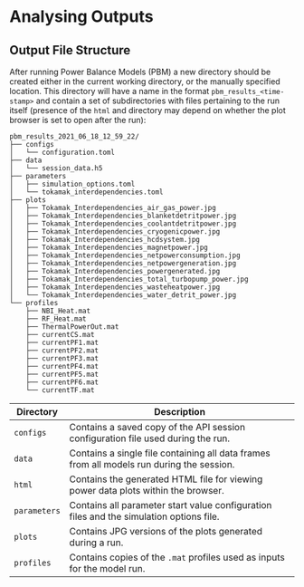 # Analysing Outputs

## Output File Structure
After running Power Balance Models (PBM) a new directory should be created either in the current working directory, or the manually specified location. This directory will have a name in the format `pbm_results_<time-stamp>` and contain a set of subdirectories with files pertaining to the run itself (presence of the `html` and directory may depend on whether the plot browser is set to open after the run):

```
pbm_results_2021_06_18_12_59_22/
├── configs
│   └── configuration.toml
├── data
│   └── session_data.h5
├── parameters
│   ├── simulation_options.toml
│   └── tokamak_interdependencies.toml
├── plots
│   ├── Tokamak_Interdependencies_air_gas_power.jpg
│   ├── Tokamak_Interdependencies_blanketdetritpower.jpg
│   ├── Tokamak_Interdependencies_coolantdetritpower.jpg
│   ├── Tokamak_Interdependencies_cryogenicpower.jpg
│   ├── Tokamak_Interdependencies_hcdsystem.jpg
│   ├── Tokamak_Interdependencies_magnetpower.jpg
│   ├── Tokamak_Interdependencies_netpowerconsumption.jpg
│   ├── Tokamak_Interdependencies_netpowergeneration.jpg
│   ├── Tokamak_Interdependencies_powergenerated.jpg
│   ├── Tokamak_Interdependencies_total_turbopump_power.jpg
│   ├── Tokamak_Interdependencies_wasteheatpower.jpg
│   └── Tokamak_Interdependencies_water_detrit_power.jpg
└── profiles
    ├── NBI_Heat.mat
    ├── RF_Heat.mat
    ├── ThermalPowerOut.mat
    ├── currentCS.mat
    ├── currentPF1.mat
    ├── currentPF2.mat
    ├── currentPF3.mat
    ├── currentPF4.mat
    ├── currentPF5.mat
    ├── currentPF6.mat
    └── currentTF.mat
```

| **Directory** | **Description**                                                                           |
| ------------- | ----------------------------------------------------------------------------------------- |
| `configs`     | Contains a saved copy of the API session configuration file used during the run.          |
| `data`        | Contains a single file containing all data frames from all models run during the session. |
| `html`        | Contains the generated HTML file for viewing power data plots within the browser.         |
| `parameters`  | Contains all parameter start value configuration files and the simulation options file.   |
| `plots`       | Contains JPG versions of the plots generated during a run.                                |
| `profiles`    | Contains copies of the `.mat` profiles used as inputs for the model run.                  |